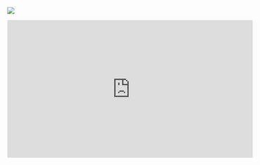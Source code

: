 ![](https://i.imgur.com/psqtTHq.png)

<iframe width="560" height="315" src="https://www.youtube.com/embed/GB5DJfZtpBs" title="YouTube video player" frameborder="0" allow="accelerometer; autoplay; clipboard-write; encrypted-media; gyroscope; picture-in-picture; web-share" allowfullscreen></iframe>